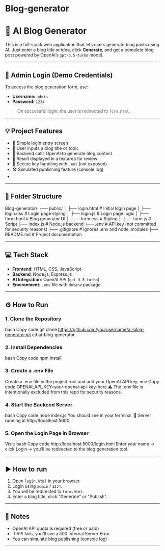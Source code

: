 # Blog-generator
# 📝 AI Blog Generator

This is a full-stack web application that lets users generate blog posts using AI. Just enter a blog title or idea, click **Generate**, and get a complete blog post powered by OpenAI’s `gpt-3.5-turbo` model.

---

## 🔐 Admin Login (Demo Credentials)

To access the blog generation form, use:

- **Username:** `admin`  
- **Password:** `1234`

> On successful login, the user is redirected to `form.html`.

---

## 💡 Project Features

- 🧑 Simple login entry screen
- 🎯 User inputs a blog title or topic
- 🤖 Backend calls OpenAI to generate blog content
- 📝 Result displayed in a textarea for review
- 🔐 Secure key handling with `.env` (not exposed)
- 🛠️ Simulated publishing feature (console log)
- 
---

## 📂 Folder Structure

Blog-generator/
├── public/
│ ├── login.html # Initial login page
│ ├── login.css # Login page styling
│ ├── login.js # Login page logic
│ ├── form.html # Blog generator UI
│ ├── form.css # Styling 
│ ├── form.js # Script 
├── index.js # Node.js backend
├── .env # API key  (not committed for security reasons)
├── .gitignore # Ignores .env and node_modules
├── README.md # Project documentation


---

## 💻 Tech Stack

- **Frontend**: HTML, CSS, JavaScript
- **Backend**: Node.js, Express.js
- **AI Integration**: OpenAI API (`gpt-3.5-turbo`)
- **Environment**: `.env` file with `dotenv` package
  
---

## ⚙️ How to Run

### 1. Clone the Repository
bash
Copy code
git clone https://github.com/yourusername/ai-blog-generator.git
cd ai-blog-generator

### 2. Install Dependencies
bash
Copy code
npm install

### 3. Create a .env File
Create a .env file in the project root and add your OpenAI API key:
env
Copy code
OPENAI_API_KEY=your-openai-api-key-here
⚠️ The .env file is intentionally excluded from this repo for security reasons.

### 4. Start the Backend Server
bash
Copy code
node index.js
You should see in your terminal:
🚀 Server running at http://localhost:5000

### 5. Open the Login Page in Browser
Visit:
bash
Copy code
http://localhost:5000/login.html
Enter your name → click Login → you’ll be redirected to the blog generation tool.


---
## ▶️ How to run
1. Open `login.html` in your browser.
2. Login using `admin` / `1234`.
3. You will be redirected to `form.html`.
4. Enter a blog title, click "Generate" or "Publish".

---

## 📌 Notes

- OpenAI API quota is required (free or paid)
- If API fails, you'll see a 500 Internal Server Error
- You can simulate blog publishing (console log)

---


